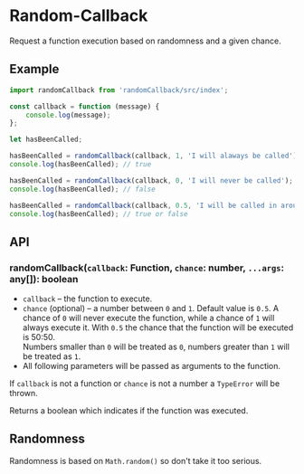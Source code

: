 # Random-Callback

Request a function execution based on randomness and a given chance.

## Example

```js
import randomCallback from 'randomCallback/src/index';

const callback = function (message) {
    console.log(message);
};

let hasBeenCalled;

hasBeenCalled = randomCallback(callback, 1, 'I will alaways be called'); // logs 'I will be called'
console.log(hasBeenCalled); // true

hasBeenCalled = randomCallback(callback, 0, 'I will never be called'); // logs nothing
console.log(hasBeenCalled); // false

hasBeenCalled = randomCallback(callback, 0.5, 'I will be called in around 50% of calls');
console.log(hasBeenCalled); // true or false

```

## API

### randomCallback(`callback`: Function, `chance`: number, `...args`: any[]): boolean

- `callback` – the function to execute.
- `chance` (optional) – a number between `0` and `1`. Default value is `0.5`.
  A chance of `0` will never execute the function, while a chance of `1` will always execute it. With `0.5` the chance that the function will be executed is 50:50.  
  Numbers smaller than `0` will be treated as `0`, numbers greater than `1` will be treated as `1`.
- All following parameters will be passed as arguments to the function.

If `callback` is not a function or `chance` is not a number a `TypeError` will be thrown.

Returns a boolean which indicates if the function was executed.

## Randomness

Randomness is based on `Math.random()` so don't take it too serious.


